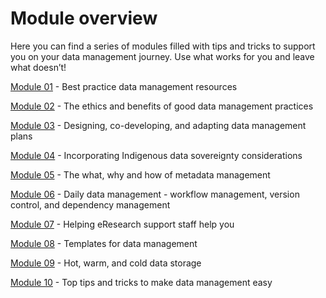 # Module overview

Here you can find a series of modules filled with tips and tricks to support you on your data management journey. Use what works for you and leave what doesn’t!

[Module 01](https://genomicsaotearoa.github.io/data-management-resources/modules/module01/) - Best practice data management resources

[Module 02](https://genomicsaotearoa.github.io/data-management-resources/modules/module02/) - The ethics and benefits of good data management practices

[Module 03](https://genomicsaotearoa.github.io/data-management-resources/modules/module03/) - Designing, co-developing, and adapting data management plans

[Module 04](https://genomicsaotearoa.github.io/data-management-resources/modules/module04/) - Incorporating Indigenous data sovereignty considerations

[Module 05](https://genomicsaotearoa.github.io/data-management-resources/modules/module05/) - The what, why and how of metadata management

[Module 06](https://genomicsaotearoa.github.io/data-management-resources/modules/module06/) - Daily data management - workflow management, version control, and dependency management

[Module 07](https://genomicsaotearoa.github.io/data-management-resources/modules/module07/) - Helping eResearch support staff help you

[Module 08](https://genomicsaotearoa.github.io/data-management-resources/modules/module08/) - Templates for data management 

[Module 09](https://genomicsaotearoa.github.io/data-management-resources/modules/module09/) - Hot, warm, and cold data storage

[Module 10](https://genomicsaotearoa.github.io/data-management-resources/modules/module10/) - Top tips and tricks to make data management easy
